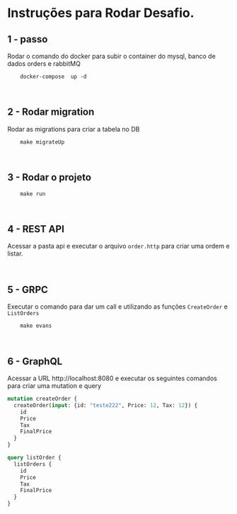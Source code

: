 # Instruções para Rodar Desafio. 



## 1 - passo

Rodar o comando do docker para subir o container do mysql, banco de dados orders e rabbitMQ

```
    docker-compose  up -d
```

<br/>


## 2 - Rodar migration

Rodar as migrations para criar a tabela no DB

```
    make migrateUp
```

<br/>

## 3 - Rodar o projeto 

```
    make run
```

<br/>

## 4 - REST API 

Acessar a pasta api e executar o arquivo `order.http` para criar uma ordem e listar.

<br/>


## 5 - GRPC

Executar o comando para dar um call e utilizando as funções `CreateOrder` e `ListOrders`
```
    make evans
```


<br/>

## 6 - GraphQL

Acessar a URL http://localhost:8080 e executar os seguintes comandos para criar uma mutation e query

```graphql
mutation createOrder {
  createOrder(input: {id: "teste222", Price: 12, Tax: 12}) {
    id
    Price
    Tax
    FinalPrice
  }
}

query listOrder {
  listOrders {
    id
    Price
    Tax
    FinalPrice
  }
}
```